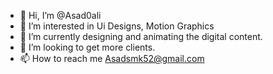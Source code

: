- 👋 Hi, I’m @Asad0ali
- 👀 I’m interested in Ui Designs, Motion Graphics
- 🌱 I’m currently designing and animating the digital content.
- 💞️ I’m looking to get more clients.
- 📫 How to reach me Asadsmk52@gmail.com

<!---
Asad0ali/Asad0ali is a ✨ special ✨ repository because its `README.md` (this file) appears on your GitHub profile.
You can click the Preview link to take a look at your changes.
--->
